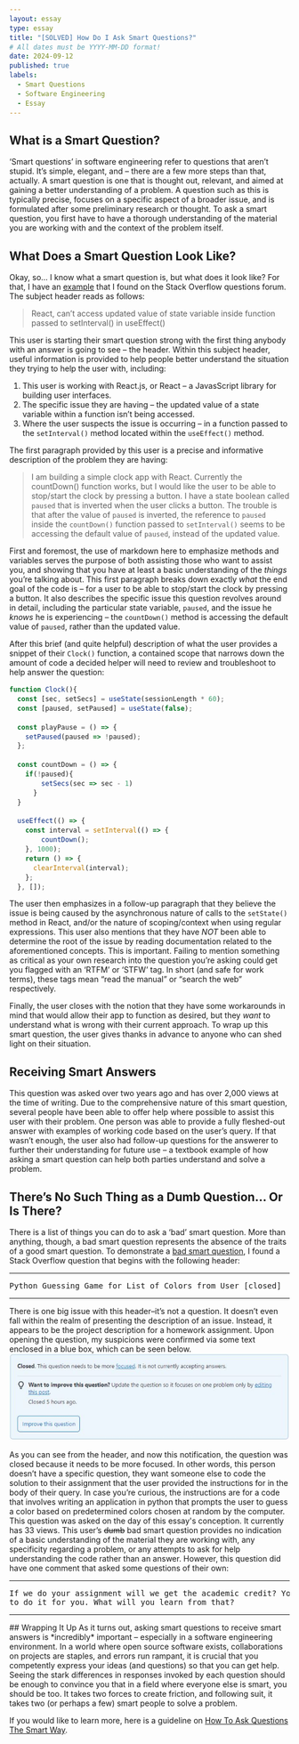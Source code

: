 ```yaml
---
layout: essay
type: essay
title: "[SOLVED] How Do I Ask Smart Questions?"
# All dates must be YYYY-MM-DD format!
date: 2024-09-12
published: true
labels:
  - Smart Questions
  - Software Engineering
  - Essay
---
```


## What is a Smart Question?
‘Smart questions’ in software engineering refer to questions that aren’t stupid. It’s simple, elegant, and – there are a few more steps than that, actually. A smart question is one that is thought out, relevant, and aimed at gaining a better understanding of a problem. A question such as this is typically precise, focuses on a specific aspect of a broader issue, and is formulated after some preliminary research or thought. To ask a smart question, you first have to have a thorough understanding of the material you are working with and the context of the problem itself.

## What Does a Smart Question Look Like?
Okay, so… I know what a smart question is, but what does it look like? For that, I have an [example](https://stackoverflow.com/questions/72252967/react-cant-access-updated-value-of-state-variable-inside-function-passed-to-se) that I found on the Stack Overflow questions forum. The subject header reads as follows:

> React, can’t access updated value of state variable inside function passed to setInterval() in useEffect()

This user is starting their smart question strong with the first thing anybody with an answer is going to see – the header. Within this subject header, useful information is provided to help people better understand the situation they trying to help the user with, including:
1. This user is working with React.js, or React – a JavasScript library for building user interfaces.
2. The specific issue they are having – the updated value of a state variable within a function isn’t being accessed.
3. Where the user suspects the issue is occurring – in a function passed to the `setInterval()` method located within the `useEffect()` method.

The first paragraph provided by this user is a precise and informative description of the problem they are having:

> I am building a simple clock app with React. Currently the countDown() function works, but I would like the user to 
> be able to stop/start the clock by pressing a button. I have a state boolean called `paused` that is inverted when 
> the user clicks a button. The trouble is that after the value of `paused` is inverted, the reference to `paused` 
> inside the `countDown()` function passed to `setInterval()` seems to be accessing the default value of `paused`, 
> instead of the updated value.

First and foremost, the use of markdown here to emphasize methods and variables serves the purpose of both assisting those who want to assist you, and showing that you have at least a basic understanding of the *things* you’re talking about. This first paragraph breaks down exactly *what* the end goal of the code is – for a user to be able to stop/start the clock by pressing a button. It also describes the specific issue this question revolves around in detail, including the particular state variable, `paused`, and the issue he *knows* he is experiencing – the `countDown()` method is accessing the default value of `paused`, rather than the updated value.

After this brief (and quite helpful) description of what the user provides a snippet of their `Clock()` function, a contained scope that narrows down the amount of code a decided helper will need to review and troubleshoot to help answer the question:
```js
function Clock(){
  const [sec, setSecs] = useState(sessionLength * 60);
  const [paused, setPaused] = useState(false);
 
  const playPause = () => {
    setPaused(paused => !paused);
  };
  
  const countDown = () => {
    if(!paused){
        setSecs(sec => sec - 1)
      }
  }
  
  useEffect(() => {
    const interval = setInterval(() => {
        countDown();
    }, 1000);
    return () => {
      clearInterval(interval);
    };
  }, []);
```
The user then emphasizes in a follow-up paragraph that they believe the issue is being caused by the asynchronous nature of calls to the `setState()` method in React, and/or the nature of scoping/context when using regular expressions. This user also mentions that they have *NOT* been able to determine the root of the issue by reading documentation related to the aforementioned concepts. This is important. Failing to mention something as critical as your own research into the question you’re asking could get you flagged with an ‘RTFM’ or ‘STFW’ tag. In short (and safe for work terms), these tags mean “read the manual” or “search the web” respectively.

Finally, the user closes with the notion that they have some workarounds in mind that would allow their app to function as desired, but they *want* to understand what is wrong with their current approach. To wrap up this smart question, the user gives thanks in advance to anyone who can shed light on their situation.

## Receiving Smart Answers
This question was asked over two years ago and has over 2,000 views at the time of writing. Due to the comprehensive nature of this smart question, several people have been able to offer help where possible to assist this user with their problem. One person was able to provide a fully fleshed-out answer with examples of working code based on the user’s query. If that wasn’t enough, the user also had follow-up questions for the answerer to further their understanding for future use – a textbook example of how asking a smart question can help both parties understand and solve a problem.

## There’s No Such Thing as a Dumb Question… Or Is There?
There is a list of things you can do to ask a ‘bad’ smart question. More than anything, though, a bad smart question represents the absence of the traits of a good smart question. To demonstrate a [bad smart question](https://stackoverflow.com/questions/78980257/python-guessing-game-for-list-of-colors-from-user), I found a Stack Overflow question that begins with the following header:
<hr>
<pre>
Python Guessing Game for List of Colors from User [closed]
</pre>
<hr>
There is one big issue with this header–it’s not a question. It doesn’t even fall within the realm of presenting the description of an issue. Instead, it appears to be the project description for a homework assignment. Upon opening the question, my suspicions were confirmed via some text enclosed in a blue box, which can be seen below.

<img src="../img/closed-forum.JPG">

As you can see from the header, and now this notification, the question was closed because it needs to be more focused. In other words, this person doesn’t have a specific question, they want someone else to code the solution to their assignment that the user provided the instructions for in the body of their query. In case you’re curious, the instructions are for a code that involves writing an application in python that prompts the user to guess a color based on predetermined colors chosen at random by the computer.
This question was asked on the day of this essay's conception. It currently has 33 views. This user’s ~~dumb~~ bad smart question provides no indication of a basic understanding of the material they are working with, any specificity regarding a problem, or any attempts to ask for help understanding the code rather than an answer. 
However, this question did have one comment that asked some questions of their own:
<hr>
<pre>
If we do your assignment will we get the academic credit? You can’t just dump your homework here and expect someone 
to do it for you. What will you learn from that?
</pre>
<hr>
## Wrapping It Up
As it turns out, asking smart questions to receive smart answers is *incredibly* important – especially in a software engineering environment. In a world where open source software exists, collaborations on projects are staples, and errors run rampant, it is crucial that you competently express your ideas (and questions) so that you can get help. Seeing the stark differences in responses invoked by each question should be enough to convince you that in a field where everyone else is smart, you should be too. It takes two forces to create friction, and following suit, it takes two (or perhaps a few) smart people to solve a problem.

If you would like to learn more, here is a guideline on [How To Ask Questions The Smart Way](http://www.catb.org/esr/faqs/smart-questions.html).
